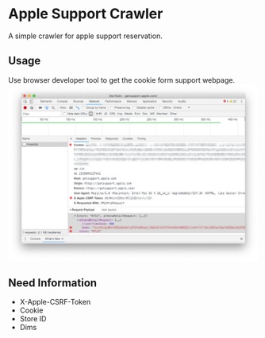 # Apple Support Crawler
A simple crawler for apple support reservation.

## Usage
Use browser developer tool to get the cookie form support webpage.
![image](https://github.com/ShrimpChun/AppleSupportCrawler/raw/master/Info.png)

## Need Information
* X-Apple-CSRF-Token
* Cookie
* Store ID
* Dims
